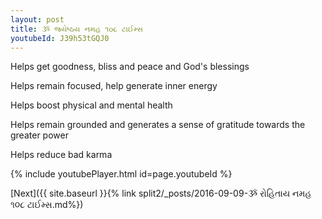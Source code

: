 ```yaml
---
layout: post
title: ૐ જ્યેષ્ઠય નમહ ૧૦૮ ટાઈમ્સ
youtubeId: J39h53tGQJ0
---
```

 
 
Helps get goodness, bliss and peace and God's blessings
 
Helps remain focused, help generate inner energy 
 
Helps boost physical and mental health 
 
Helps remain grounded and generates a sense of gratitude towards the greater power 
 
Helps reduce bad karma
 
 
 
 


{% include youtubePlayer.html id=page.youtubeId %}
 
[Next]({{ site.baseurl }}{% link  split2/_posts/2016-09-09-ૐ રોહિતાય નમહ ૧૦૮ ટાઈમ્સ.md%})
 
